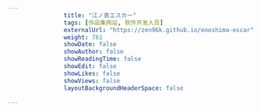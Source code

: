 ---
                title: "江ノ島エスカー"
                tags: [作品集网站, 软件开发人员]
                externalUrl: "https://zen96k.github.io/enoshima-escar"
                weight: 761
                showDate: false
                showAuthor: false
                showReadingTime: false
                showEdit: false
                showLikes: false
                showViews: false
                layoutBackgroundHeaderSpace: false
                ---

